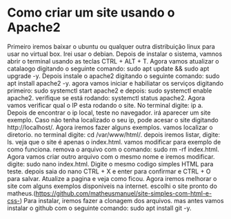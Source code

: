 # Como criar um site usando o Apache2 
Primeiro iremos baixar o ubuntu ou qualquer outra distribuição linux para usar no virtual box. Irei usar o debian.
Depois de instalar o sistema, vamnos abrir o terminal usando as teclas CTRL + ALT + T.
Agora vamos atualizar o catalaogo digitando o seguinte comando: sudo apt update && sudo apt upgrade -y.
Depois instale o apache2 digitando o seguinte comando: sudo apt install apache2 -y.
agora vamos iniciar e habiliatar os serviços digitando primeiro: sudo systemctl start apache2 e depois: sudo systemctl enable apache2.
verifique se está rodando: systemctl status apache2.
Agora vamos verificar qual o IP esta rodando o site. No terminal digite: ip a.
Depois de encontrar o ip local, teste no navegador. irá aparecer um site exemplo. Caso não tenha localizado o seu ip, pode acesar o site digitando http://localhost/.
Agora iremos fazer alguns exemplos. vamos localizar o diretorio. no terminal digite: cd /var/www/html/. depois iremos listar, digite: ls.
veja que o site é apenas o index.html. vamos modificar para exemplo de como funciona.
remova o arquivo com o comando: sudo rm -rf index.html. Agora vamos criar outro arquivo com o mesmo nome e iremos modificar. digite: sudo nano index.html.
Digite o mesmo codigo simples HTML para teste. depois saia do nano CTRL + X e enter para confirmar e CTRL + O para salvar.
Atualize a pagina e veja como ficou. 
Agora iremos melhorar o site com alguns exemplos disponiveis na internet. escolhi o site pronto do matheus.(https://github.com/matheusmanuel/site-simples-com-html-e-css-)
Para instalar, iremos fazer a clonagem dos arquivos. mas antes vamos instalar o github com o seguinte comando: sudo apt install git -y.
